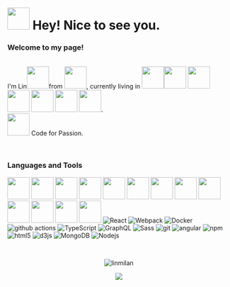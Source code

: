 ### 

<!--
**duckgocloud/duckgocloud** is a ✨ _special_ ✨ repository because its `README.md` (this file) appears on your GitHub profile.

Here are some ideas to get you started:

- 🔭 I’m currently working on ...
- 🌱 I’m currently learning ...
- 👯 I’m looking to collaborate on ...
- 🤔 I’m looking for help with ...
- 💬 Ask me about ...
- 📫 How to reach me: ...
- 😄 Pronouns: ...
- ⚡ Fun fact: ...
-->





<h1><img src="https://emojis.slackmojis.com/emojis/images/1531849430/4246/blob-sunglasses.gif?1531849430" width="50"/> Hey! Nice to see you.</h1>

<h3>Welcome to my page!</h3>
<p></br> I'm Lin<img src="https://img.icons8.com/external-avatar-andi-nur-abdillah/512/external-Girl-kid-avatar-avatar-andi-nur-abdillah-4.png" width="50"/>from <img src="https://img.icons8.com/doodle/512/china.png" width="50"/>, currently living in <img src="https://img.icons8.com/external-flaticons-lineal-color-flat-icons/512/external-milan-fashion-week-flaticons-lineal-color-flat-icons.png" width="50"/><img src="https://img.icons8.com/doodle/2x/italy.png" width="50"/>


<img src="https://img.icons8.com/doodle/512/pizza.png" width="50"/>
<img src="https://img.icons8.com/external-filled-line-andi-nur-abdillah/512/external-spaghetti-food-filled-line-filled-line-andi-nur-abdillah.png" width="50"/>
<img src="https://img.icons8.com/doodle/512/pizza.png](https://img.icons8.com/doodle/512/ice-cream-cone.png" width="50"/>
<img src="https://img.icons8.com/doodle/512/cheese.png" width="50"/>
<img src="https://img.icons8.com/cotton/512/wine-glass--v3.png" width="50"/>.

<br>
<img src="https://img.icons8.com/external-prettycons-flat-prettycons/512/external-coding-web-and-seo-prettycons-flat-prettycons.png" width="50"/> Code for Passion.
</p>
<br>








<h3>Languages and Tools</h3>
<p>
  <img src="https://img.icons8.com/external-flaticons-lineal-color-flat-icons/512/external-html-5-mobile-app-development-flaticons-lineal-color-flat-icons.png" width="50"/>
  <img src="https://img.icons8.com/dusk/512/css3.png" width="50"/>
  <img src="https://img.icons8.com/dusk/512/javascript.png" width="50"/>
  <img src="https://img.icons8.com/dusk/2x/python.png" width="50"/>
  <img src="https://img.icons8.com/external-those-icons-lineal-color-those-icons/512/external-Git-social-media-those-icons-lineal-color-those-icons.png" width="50"/>
  <img src="https://img.icons8.com/ios-glyphs/512/github.png" width="50"/>
  <img src="https://img.icons8.com/ios/512/jquery.png" width="50"/>
  
  <img src="https://img.icons8.com/office/512/react.png" width="50"/>
  <img src="https://img.icons8.com/color/512/nodejs.png" width="50"/>
  <img src="https://img.icons8.com/color/512/npm.png" width="50"/>
  <img src="https://img.icons8.com/external-tal-revivo-filled-tal-revivo/512/external-typescript-an-open-source-programming-language-developed-and-maintained-by-microsoft-logo-filled-tal-revivo.png" width="50"/>
  <img src="https://img.icons8.com/external-tal-revivo-filled-tal-revivo/512/external-angular-a-typescript-based-open-source-web-application-framework-logo-filled-tal-revivo.png" width="50"/>
  <img src="https://img.icons8.com/dusk/2x/sql.png" width="50"/>
  
  
  

  <img alt="React" src="https://img.shields.io/badge/-React-45b8d8?style=flat-square&logo=react&logoColor=white" />
  <img alt="Webpack" src="https://img.shields.io/badge/-Webpack-8DD6F9?style=flat-square&logo=webpack&logoColor=white" /> 
  <img alt="Docker" src="https://img.shields.io/badge/-Docker-46a2f1?style=flat-square&logo=docker&logoColor=white" />
  <img alt="github actions" src="https://img.shields.io/badge/-Github_Actions-2088FF?style=flat-square&logo=github-actions&logoColor=white" />
  
  <img alt="TypeScript" src="https://img.shields.io/badge/-TypeScript-007ACC?style=flat-square&logo=typescript&logoColor=white" />
  
 
  
  
  <img alt="GraphQL" src="https://img.shields.io/badge/-GraphQL-E10098?style=flat-square&logo=graphql&logoColor=white" />
  <img alt="Sass" src="https://img.shields.io/badge/-Sass-CC6699?style=flat-square&logo=sass&logoColor=white" />
  
  <img alt="git" src="https://img.shields.io/badge/-Git-F05032?style=flat-square&logo=git&logoColor=white" />
  
  <img alt="angular" src="https://img.shields.io/badge/-Angular-DD0031?style=flat-square&logo=angular&logoColor=white" />
  <img alt="npm" src="https://img.shields.io/badge/-NPM-CB3837?style=flat-square&logo=npm&logoColor=white" />
  <img alt="html5" src="https://img.shields.io/badge/-HTML5-E34F26?style=flat-square&logo=html5&logoColor=white" />
  
  
  <img alt="d3js" src="https://img.shields.io/badge/-D3.js-F9A03C?style=flat-square&logo=d3.js&logoColor=white" />
  
  <img alt="MongoDB" src="https://img.shields.io/badge/-MongoDB-13aa52?style=flat-square&logo=mongodb&logoColor=white" />
  <img alt="Nodejs" src="https://img.shields.io/badge/-Nodejs-43853d?style=flat-square&logo=Node.js&logoColor=white" />
</p>




<br>


  

<p align="center"> <img src="https://github-readme-stats.vercel.app/api?username=linmilan&show_icons=true&theme=great-gatsby" alt="linmilan" />

<p align="center"> <img src="https://github-readme-stats.vercel.app/api/top-langs/?username=linmilan&layout=compact" />
